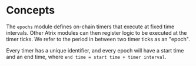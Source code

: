<!--
order: 1
-->

# Concepts

The `epochs` module defines on-chain timers that execute at fixed time intervals. Other Atrix modules can then register logic to be executed at the timer ticks. We refer to the period in between two timer ticks as an "epoch".

Every timer has a unique identifier, and every epoch will have a start time and an end time, where `end time = start time + timer interval`.
